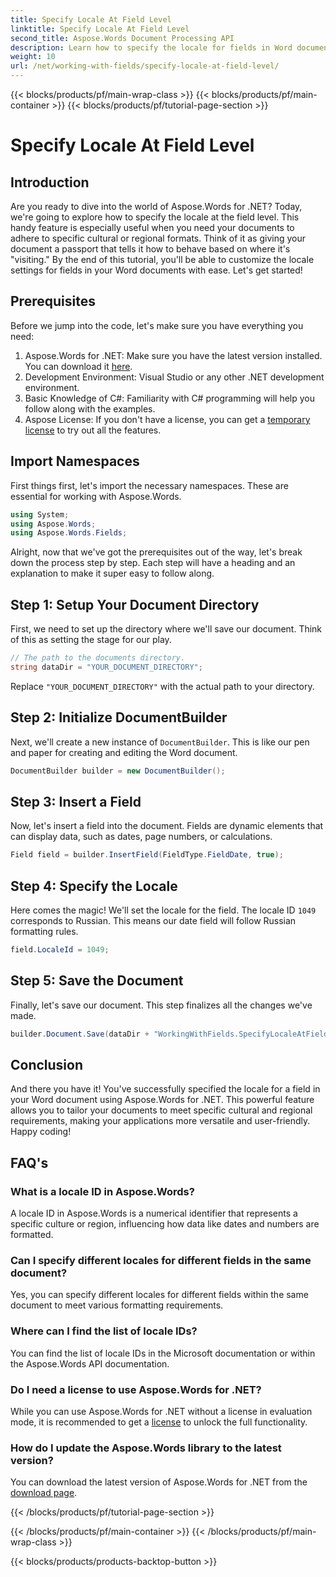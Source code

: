 ```yaml
---
title: Specify Locale At Field Level
linktitle: Specify Locale At Field Level
second_title: Aspose.Words Document Processing API
description: Learn how to specify the locale for fields in Word documents using Aspose.Words for .NET. Follow our guide to customize your document formatting easily.
weight: 10
url: /net/working-with-fields/specify-locale-at-field-level/
---
```


{{< blocks/products/pf/main-wrap-class >}}
{{< blocks/products/pf/main-container >}}
{{< blocks/products/pf/tutorial-page-section >}}

# Specify Locale At Field Level

## Introduction

Are you ready to dive into the world of Aspose.Words for .NET? Today, we're going to explore how to specify the locale at the field level. This handy feature is especially useful when you need your documents to adhere to specific cultural or regional formats. Think of it as giving your document a passport that tells it how to behave based on where it's "visiting." By the end of this tutorial, you'll be able to customize the locale settings for fields in your Word documents with ease. Let's get started!

## Prerequisites

Before we jump into the code, let's make sure you have everything you need:

1. Aspose.Words for .NET: Make sure you have the latest version installed. You can download it [here](https://releases.aspose.com/words/net/).
2. Development Environment: Visual Studio or any other .NET development environment.
3. Basic Knowledge of C#: Familiarity with C# programming will help you follow along with the examples.
4. Aspose License: If you don't have a license, you can get a [temporary license](https://purchase.aspose.com/temporary-license/) to try out all the features.

## Import Namespaces

First things first, let's import the necessary namespaces. These are essential for working with Aspose.Words.

```csharp
using System;
using Aspose.Words;
using Aspose.Words.Fields;
```

Alright, now that we've got the prerequisites out of the way, let's break down the process step by step. Each step will have a heading and an explanation to make it super easy to follow along.

## Step 1: Setup Your Document Directory

First, we need to set up the directory where we'll save our document. Think of this as setting the stage for our play.

```csharp
// The path to the documents directory.
string dataDir = "YOUR_DOCUMENT_DIRECTORY";
```

Replace `"YOUR_DOCUMENT_DIRECTORY"` with the actual path to your directory.

## Step 2: Initialize DocumentBuilder

Next, we'll create a new instance of `DocumentBuilder`. This is like our pen and paper for creating and editing the Word document.

```csharp
DocumentBuilder builder = new DocumentBuilder();
```

## Step 3: Insert a Field

Now, let's insert a field into the document. Fields are dynamic elements that can display data, such as dates, page numbers, or calculations.

```csharp
Field field = builder.InsertField(FieldType.FieldDate, true);
```

## Step 4: Specify the Locale

Here comes the magic! We'll set the locale for the field. The locale ID `1049` corresponds to Russian. This means our date field will follow Russian formatting rules.

```csharp
field.LocaleId = 1049;
```

## Step 5: Save the Document

Finally, let's save our document. This step finalizes all the changes we've made.

```csharp
builder.Document.Save(dataDir + "WorkingWithFields.SpecifyLocaleAtFieldLevel.docx");
```

## Conclusion

And there you have it! You've successfully specified the locale for a field in your Word document using Aspose.Words for .NET. This powerful feature allows you to tailor your documents to meet specific cultural and regional requirements, making your applications more versatile and user-friendly. Happy coding!

## FAQ's

### What is a locale ID in Aspose.Words?

A locale ID in Aspose.Words is a numerical identifier that represents a specific culture or region, influencing how data like dates and numbers are formatted.

### Can I specify different locales for different fields in the same document?

Yes, you can specify different locales for different fields within the same document to meet various formatting requirements.

### Where can I find the list of locale IDs?

You can find the list of locale IDs in the Microsoft documentation or within the Aspose.Words API documentation.

### Do I need a license to use Aspose.Words for .NET?

While you can use Aspose.Words for .NET without a license in evaluation mode, it is recommended to get a [license](https://purchase.aspose.com/buy) to unlock the full functionality.

### How do I update the Aspose.Words library to the latest version?

You can download the latest version of Aspose.Words for .NET from the [download page](https://releases.aspose.com/words/net/).

{{< /blocks/products/pf/tutorial-page-section >}}

{{< /blocks/products/pf/main-container >}}
{{< /blocks/products/pf/main-wrap-class >}}

{{< blocks/products/products-backtop-button >}}
